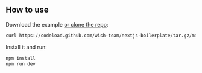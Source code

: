 ## How to use

Download the example [or clone the repo](https://github.com/wish-team/nextjs-boilerplate):

```sh
curl https://codeload.github.com/wish-team/nextjs-boilerplate/tar.gz/main | tar -xz --strip=2 nextjs-boilerplate-main/examples/with-mui-components
```

Install it and run:

```sh
npm install
npm run dev
```

